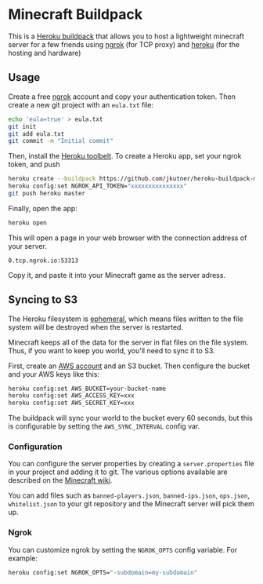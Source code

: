 # Minecraft Buildpack

This is a [Heroku buildpack](https://devcenter.heroku.com/articles/buildpacks) that allows you to host a lightweight minecraft server for a few friends using [ngrok](http://ngrok.com) (for TCP proxy) and [heroku](http://heroku.com) (for the hosting and hardware)

## Usage

Create a free [ngrok](https://ngrok.com/) account and copy your authentication token. Then create a new git project with an `eula.txt` file:

```bash
echo 'eula=true' > eula.txt
git init
git add eula.txt
git commit -m "Initial commit"
```

Then, install the [Heroku toolbelt](https://toolbelt.heroku.com/). To create a Heroku app, set your ngrok token, and push

```bash
heroku create --buildpack https://github.com/jkutner/heroku-buildpack-minecraft
heroku config:set NGROK_API_TOKEN="xxxxxxxxxxxxxxx"
git push heroku master
```

Finally, open the app:

```bash
heroku open
```

This will open a page in your web browser with the connection address of your server.

```
0.tcp.ngrok.io:53313
```

Copy it, and paste it into your Minecraft game as the server adress.

## Syncing to S3

The Heroku filesystem is [ephemeral](https://devcenter.heroku.com/articles/dynos#ephemeral-filesystem), which means files written to the file system will be destroyed when the server is restarted.

Minecraft keeps all of the data for the server in flat files on the file system.
Thus, if you want to keep you world, you'll need to sync it to S3.

First, create an [AWS account](https://aws.amazon.com/) and an S3 bucket. Then configure the bucket
and your AWS keys like this:

```bash
heroku config:set AWS_BUCKET=your-bucket-name
heroku config:set AWS_ACCESS_KEY=xxx
heroku config:set AWS_SECRET_KEY=xxx
```

The buildpack will sync your world to the bucket every 60 seconds, but this is configurable by setting the `AWS_SYNC_INTERVAL` config var.

### Configuration

You can configure the server properties by creating a `server.properties`
file in your project and adding it to git. The various options available are
described on the [Minecraft wiki](http://minecraft.gamepedia.com/server.properties).

You can add files such as `banned-players.json`, `banned-ips.json`, `ops.json`,
`whitelist.json` to your git repository and the Minecraft server will pick them up.

### Ngrok

You can customize ngrok by setting the `NGROK_OPTS` config variable. For example:

```bash
heroku config:set NGROK_OPTS="-subdomain=my-subdomain"
```
